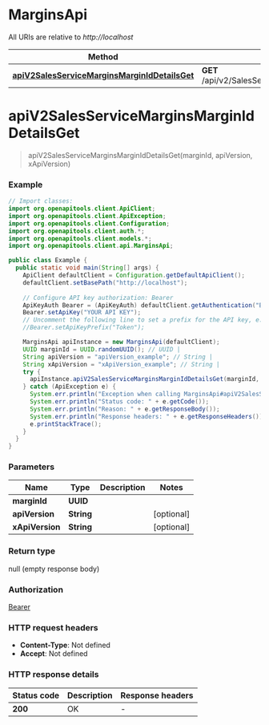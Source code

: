 # MarginsApi

All URIs are relative to *http://localhost*

| Method | HTTP request | Description |
|------------- | ------------- | -------------|
| [**apiV2SalesServiceMarginsMarginIdDetailsGet**](MarginsApi.md#apiV2SalesServiceMarginsMarginIdDetailsGet) | **GET** /api/v2/SalesService/Margins/{marginId}/Details |  |


<a id="apiV2SalesServiceMarginsMarginIdDetailsGet"></a>
# **apiV2SalesServiceMarginsMarginIdDetailsGet**
> apiV2SalesServiceMarginsMarginIdDetailsGet(marginId, apiVersion, xApiVersion)



### Example
```java
// Import classes:
import org.openapitools.client.ApiClient;
import org.openapitools.client.ApiException;
import org.openapitools.client.Configuration;
import org.openapitools.client.auth.*;
import org.openapitools.client.models.*;
import org.openapitools.client.api.MarginsApi;

public class Example {
  public static void main(String[] args) {
    ApiClient defaultClient = Configuration.getDefaultApiClient();
    defaultClient.setBasePath("http://localhost");
    
    // Configure API key authorization: Bearer
    ApiKeyAuth Bearer = (ApiKeyAuth) defaultClient.getAuthentication("Bearer");
    Bearer.setApiKey("YOUR API KEY");
    // Uncomment the following line to set a prefix for the API key, e.g. "Token" (defaults to null)
    //Bearer.setApiKeyPrefix("Token");

    MarginsApi apiInstance = new MarginsApi(defaultClient);
    UUID marginId = UUID.randomUUID(); // UUID | 
    String apiVersion = "apiVersion_example"; // String | 
    String xApiVersion = "xApiVersion_example"; // String | 
    try {
      apiInstance.apiV2SalesServiceMarginsMarginIdDetailsGet(marginId, apiVersion, xApiVersion);
    } catch (ApiException e) {
      System.err.println("Exception when calling MarginsApi#apiV2SalesServiceMarginsMarginIdDetailsGet");
      System.err.println("Status code: " + e.getCode());
      System.err.println("Reason: " + e.getResponseBody());
      System.err.println("Response headers: " + e.getResponseHeaders());
      e.printStackTrace();
    }
  }
}
```

### Parameters

| Name | Type | Description  | Notes |
|------------- | ------------- | ------------- | -------------|
| **marginId** | **UUID**|  | |
| **apiVersion** | **String**|  | [optional] |
| **xApiVersion** | **String**|  | [optional] |

### Return type

null (empty response body)

### Authorization

[Bearer](../README.md#Bearer)

### HTTP request headers

 - **Content-Type**: Not defined
 - **Accept**: Not defined

### HTTP response details
| Status code | Description | Response headers |
|-------------|-------------|------------------|
| **200** | OK |  -  |

